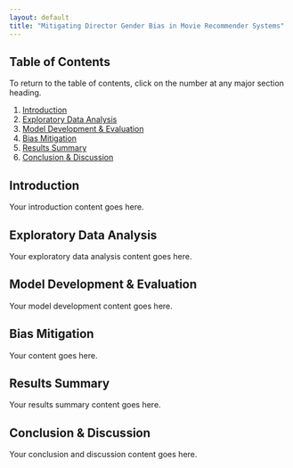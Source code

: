 ```yaml
---
layout: default
title: "Mitigating Director Gender Bias in Movie Recommender Systems"
---
```


## Table of Contents
To return to the table of contents, click on the number at any major section heading.

1. [Introduction](#1-introduction)
2. [Exploratory Data Analysis](#2-exploratory-data-analysis)
3. [Model Development & Evaluation](#3-model-development--evaluation)
4. [Bias Mitigation](#4-bias-mitigation)
5. [Results Summary](#5-results-summary)
6. [Conclusion & Discussion](#6-conclusion--discussion)

## Introduction

Your introduction content goes here.

## Exploratory Data Analysis

Your exploratory data analysis content goes here.

## Model Development & Evaluation

Your model development content goes here.

## Bias Mitigation

Your content goes here.

## Results Summary

Your results summary content goes here.

## Conclusion & Discussion

Your conclusion and discussion content goes here.
